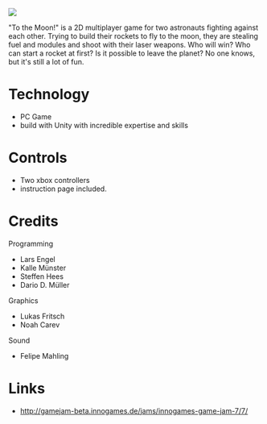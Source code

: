 ![](http://i.imgur.com/z30OXeK.jpg)

"To the Moon!" is a 2D multiplayer game for two astronauts fighting against each other. Trying to build their rockets to fly to the moon, they are stealing fuel and modules and shoot with their laser weapons. Who will win? Who can start a rocket at first? Is it possible to leave the planet? No one knows, but it's still a lot of fun.

Technology 
=======
- PC Game
- build with Unity with incredible expertise and skills

Controls
=======
- Two xbox controllers
- instruction page included.

Credits
=======

Programming
- Lars Engel
- Kalle Münster
- Steffen Hees
- Dario D. Müller

Graphics
- Lukas Fritsch
- Noah Carev

Sound
- Felipe Mahling

Links
=======
- http://gamejam-beta.innogames.de/jams/innogames-game-jam-7/7/
